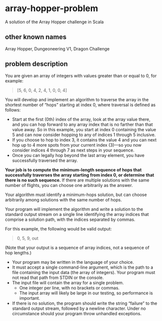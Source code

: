 # array-hopper-problem
A solution of the Array Hopper challenge in Scala

## other known names
Array Hopper, Dungeoneering V1, Dragon Challenge

## problem description

You are given an array of integers with values greater than or equal to 0, for example: 
 
> [5, 6, 0, 4, 2, 4, 1, 0, 0, 4] 
 
You will develop and implement an algorithm to traverse the array in the shortest number of “hops” 
starting at index 0, where traversal is defined as follows: 
 
- Start at the first (0th) index of the array, look at the array value there, and you can hop forward to any 
array index that is no farther than that value away. So in this example, you start at index 0 containing 
the value 5 and can now consider hopping to any of indices 1 through 5 inclusive. 
- If you choose to hop to index 3, it contains the value 4 and you can next hop up to 4 more spots from 
your current index (3)—so you now consider indices 4 through 7 as next steps in your sequence. 
- Once you can legally hop beyond the last array element, you have successfully traversed the array. 
 
**Your job is to compute the minimum-length sequence of hops that successfully traverses the 
array starting from index 0, or determine that there is no such sequence.**
If there are multiple solutions with the same number of flights, you can choose one arbitrarily as the answer.
 
Your algorithm must identify a minimum-hops solution, but can choose arbitrarily among solutions with the 
same number of hops. 
 
Your program will implement the algorithm and write a solution to the standard output stream on a single 
line identifying the array indices that comprise a solution path, with the indices separated by commas. 
 
For this example, the following would be valid output: 
 
> 0, 5, 9, out 

(Note that your output is a sequence of array indices, not a sequence of hop lengths.)

- Your program may be written in the language of your choice. 
- It must accept a single command-line argument, which is the path to a file containing the input data 
(the array of integers). Your program must not read that path from STDIN or the console. 
- The input file will contain the array for a single problem. 
	- One integer per line, with no brackets or commas. 
	- The input array will likely be large in our testing, so performance is important. 
- If there is no solution, the program should write the string “failure” to the standard output stream, 
followed by a newline character. Under no circumstance should your program throw unhandled exceptions.